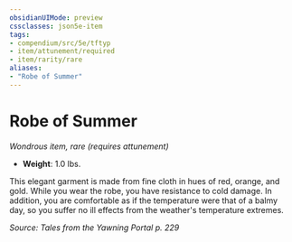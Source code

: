 ```yaml
---
obsidianUIMode: preview
cssclasses: json5e-item
tags:
- compendium/src/5e/tftyp
- item/attunement/required
- item/rarity/rare
aliases: 
- "Robe of Summer"
---
```

# Robe of Summer
*Wondrous item, rare (requires attunement)*  

- **Weight**: 1.0 lbs.

This elegant garment is made from fine cloth in hues of red, orange, and gold. While you wear the robe, you have resistance to cold damage. In addition, you are comfortable as if the temperature were that of a balmy day, so you suffer no ill effects from the weather's temperature extremes.

*Source: Tales from the Yawning Portal p. 229*